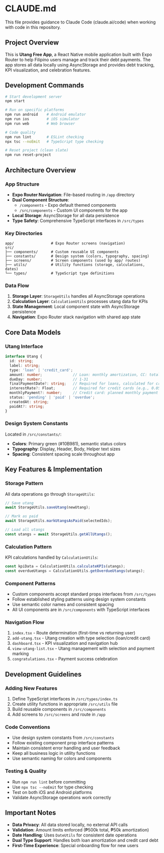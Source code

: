 # CLAUDE.md

This file provides guidance to Claude Code (claude.ai/code) when working with code in this repository.

## Project Overview

This is **Utang Free App**, a React Native mobile application built with Expo Router to help Filipino users manage and track their debt payments. The app stores all data locally using AsyncStorage and provides debt tracking, KPI visualization, and celebration features.

## Development Commands

```bash
# Start development server
npm start

# Run on specific platforms
npm run android    # Android emulator
npm run ios        # iOS simulator  
npm run web        # Web browser

# Code quality
npm run lint       # ESLint checking
npx tsc --noEmit   # TypeScript type checking

# Reset project (clean slate)
npm run reset-project
```

## Architecture Overview

### App Structure
- **Expo Router Navigation**: File-based routing in `/app` directory
- **Dual Component Structure**: 
  - `/components` - Expo default themed components
  - `/src/components` - Custom UI components for the app
- **Local Storage**: AsyncStorage for all data persistence
- **Type Safety**: Comprehensive TypeScript interfaces in `/src/types`

### Key Directories
```
app/                 # Expo Router screens (navigation)
src/
├── components/      # Custom reusable UI components
├── constants/       # Design system (colors, typography, spacing)
├── screens/         # Screen components (used by app/ routes)
├── utils/           # Utility functions (storage, calculations, dates)
└── types/           # TypeScript type definitions
```

### Data Flow
1. **Storage Layer**: `StorageUtils` handles all AsyncStorage operations
2. **Calculation Layer**: `CalculationUtils` processes utang data for KPIs
3. **State Management**: Local component state with AsyncStorage persistence
4. **Navigation**: Expo Router stack navigation with shared app state

## Core Data Models

### Utang Interface
```typescript
interface Utang {
  id: string;
  label: string;
  type: 'loan' | 'credit_card';
  amount: number;              // Loan: monthly amortization, CC: total amount
  dueDay: number;              // 1-31
  finalPaymentDate?: string;   // Required for loans, calculated for credit cards
  interestRate?: Float;        // Required for credit cards (e.g., 0.05 = 5%)
  monthlyPayment?: number;     // Credit card: planned monthly payment
  status: 'pending' | 'paid' | 'overdue';
  createdAt: string;
  paidAt?: string;
}
```

### Design System Constants
Located in `/src/constants/`:
- **Colors**: Primary green (#10B981), semantic status colors
- **Typography**: Display, Header, Body, Helper text sizes
- **Spacing**: Consistent spacing scale throughout app

## Key Features & Implementation

### Storage Pattern
All data operations go through `StorageUtils`:
```typescript
// Save utang
await StorageUtils.saveUtang(newUtang);

// Mark as paid
await StorageUtils.markUtangsAsPaid(selectedIds);

// Load all utangs
const utangs = await StorageUtils.getAllUtangs();
```

### Calculation Pattern
KPI calculations handled by `CalculationUtils`:
```typescript
const kpiData = CalculationUtils.calculateKPIs(utangs);
const overdueUtangs = CalculationUtils.getOverdueUtangs(utangs);
```

### Component Patterns
- Custom components accept standard props interfaces from `/src/types`
- Follow established styling patterns using design system constants
- Use semantic color names and consistent spacing
- All UI components are in `/src/components` with TypeScript interfaces

### Navigation Flow
1. `index.tsx` - Route determination (first-time vs returning user)
2. `add-utang.tsx` - Utang creation with type selection (loan/credit card) 
3. `dashboard.tsx` - KPI visualization and navigation hub
4. `view-utang-list.tsx` - Utang management with selection and payment marking
5. `congratulations.tsx` - Payment success celebration

## Development Guidelines

### Adding New Features
1. Define TypeScript interfaces in `/src/types/index.ts`
2. Create utility functions in appropriate `/src/utils` file
3. Build reusable components in `/src/components`
4. Add screens to `/src/screens` and route in `/app`

### Code Conventions
- Use design system constants from `/src/constants`
- Follow existing component prop interface patterns
- Maintain consistent error handling and user feedback
- Keep all business logic in utility functions
- Use semantic naming for colors and components

### Testing & Quality
- Run `npm run lint` before committing
- Use `npx tsc --noEmit` for type checking
- Test on both iOS and Android platforms
- Validate AsyncStorage operations work correctly

## Important Notes

- **Data Privacy**: All data stored locally, no external API calls
- **Validation**: Amount limits enforced (₱500k total, ₱50k amortization)
- **Date Handling**: Uses `DateUtils` for consistent date operations
- **Dual Type Support**: Handles both loan amortization and credit card debt
- **First-Time Experience**: Special onboarding flow for new users